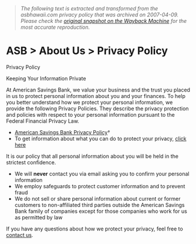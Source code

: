 > *The following text is extracted and transformed from the asbhawaii.com privacy policy that was archived on 2007-04-09. Please check the [original snapshot on the Wayback Machine](https://web.archive.org/web/20070409095717id_/http%3A//www.asbhawaii.com/lhc/8_1_8.php) for the most accurate reproduction.*

# ASB > About Us > Privacy Policy

Privacy Policy

Keeping Your Information Private

At American Savings Bank, we value your business and the trust you placed in us to protect personal information about you and your finances. To help you better understand how we protect your personal information, we provide the following Privacy Policies. They describe the privacy protection and policies with respect to your personal information pursuant to the Federal Financial Privacy Law.

  * [American Savings Bank Privacy Policy](https://web.archive.org/lhc/8_1_8_1.php)†
  * To get information about what you can do to protect your privacy, [click here](https://web.archive.org/rhc/9_3_1.php)



It is our policy that all personal information about you will be held in the strictest confidence. 

  * We will **never** contact you via email asking you to confirm your personal information
  * We employ safeguards to protect customer information and to prevent fraud
  * We do not sell or share personal information about current or former customers to non-affiliated third parties outside the American Savings Bank family of companies except for those companies who work for us as permitted by law



If you have any questions about how we protect your privacy, feel free to [contact us](https://web.archive.org/questions/10_5.php).
